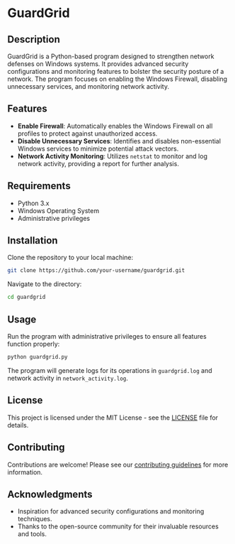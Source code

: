 # GuardGrid

## Description

GuardGrid is a Python-based program designed to strengthen network defenses on Windows systems. It provides advanced security configurations and monitoring features to bolster the security posture of a network. The program focuses on enabling the Windows Firewall, disabling unnecessary services, and monitoring network activity.

## Features

- **Enable Firewall**: Automatically enables the Windows Firewall on all profiles to protect against unauthorized access.
- **Disable Unnecessary Services**: Identifies and disables non-essential Windows services to minimize potential attack vectors.
- **Network Activity Monitoring**: Utilizes `netstat` to monitor and log network activity, providing a report for further analysis.

## Requirements

- Python 3.x
- Windows Operating System
- Administrative privileges

## Installation

Clone the repository to your local machine:

```bash
git clone https://github.com/your-username/guardgrid.git
```

Navigate to the directory:

```bash
cd guardgrid
```

## Usage

Run the program with administrative privileges to ensure all features function properly:

```bash
python guardgrid.py
```

The program will generate logs for its operations in `guardgrid.log` and network activity in `network_activity.log`.

## License

This project is licensed under the MIT License - see the [LICENSE](LICENSE) file for details.

## Contributing

Contributions are welcome! Please see our [contributing guidelines](CONTRIBUTING.md) for more information.

## Acknowledgments

- Inspiration for advanced security configurations and monitoring techniques.
- Thanks to the open-source community for their invaluable resources and tools.